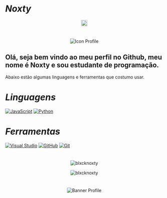 #                                                                    *Noxty*

<p align="center">
<a href="https://twitter.com/blxcknoxty" target="blank"><img align="center" src="https://cdn.jsdelivr.net/npm/simple-icons@3.0.1/icons/twitter.svg" alt="Twitter" height="20" width="20" /></a>

#

<p align="center"><img src="https://cdn.discordapp.com/avatars/664982830367113227/a_d3ccb726956ecde4a1a5473d33dcdfb0.gif?size=2048" alt="Icon Profile"/></p>

## Olá, seja bem vindo ao meu perfil no Github, meu nome é Noxty e sou estudante de programação.

Abaixo estão algumas linguagens e ferramentas que costumo usar.

#                                                                    *Linguagens*

 [![JavaScript](https://img.icons8.com/color/50/000000/javascript.png)]()
 [![Python](https://img.icons8.com/color/48/000000/python.png)]()

#                                                                    *Ferramentas*

[![Visual Studio](https://img.icons8.com/fluent/48/000000/visual-studio-code-2019.png)]()
[![GitHub](https://img.icons8.com/ios/50/000000/github.png)]()
[![Git](https://cdn3.iconfinder.com/data/icons/social-media-2169/24/social_media_social_media_logo_git-48.png)]()

#

<p align="center"><img src="https://github-readme-stats.vercel.app/api?username=blxcknoxty&show_icons=true&include_all_commits=true&count_private=true" alt="blxcknoxty"/></p>

<p align="center"><img src="https://github-readme-stats.vercel.app/api/top-langs/?username=blxcknoxty&layout=compact&card_width=445" alt="blxcknoxty"/></p>

#

<p align="center"><img src="https://i.pinimg.com/originals/e1/15/df/e115df5d158889ef7ed639b11c23a153.png" alt="Banner Profile"/></p>
